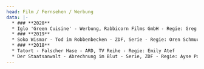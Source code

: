 ```yaml
---
head: Film / Fernsehen / Werbung
data: |-
  * ### **2020**
  * Iglo 'Green Cuisine' - Werbung, Rabbicorn Films GmbH - Regie: Greg Bray
  * ### **2019**
  * Soko Wismar - Tod im Robbenbecken - ZDF, Serie - Regie: Oren Schmuckler
  * ### **2018**
  * Tatort - Falscher Hase - ARD, TV Reihe - Regie: Emily Atef
  * Der Staatsanwalt - Abrechnung im Blut - Serie, ZDF - Regie: Ayse Polat
---
```

